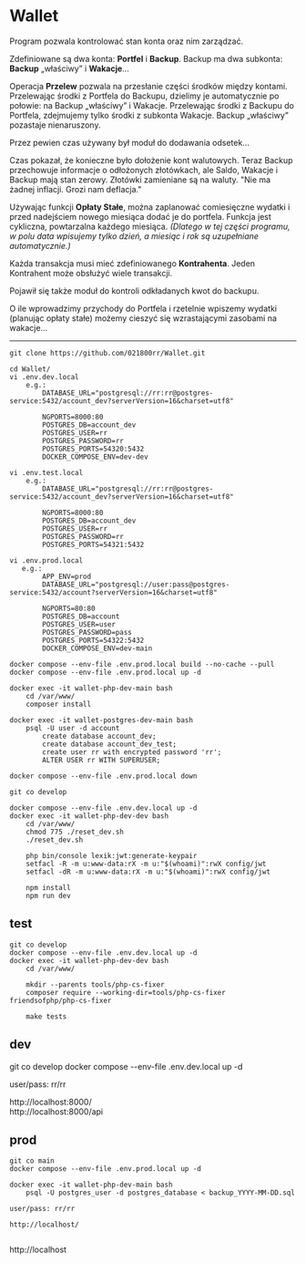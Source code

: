 # Wallet

Program pozwala kontrolować stan konta oraz nim zarządzać.

Zdefiniowane są dwa konta: **Portfel** i **Backup**.
Backup ma dwa subkonta: **Backup** „właściwy” i **Wakacje**…

Operacja **Przelew** pozwala na przesłanie części środków między kontami.
Przelewając środki z Portfela do Backupu, dzielimy je automatycznie po połowie: 
na Backup „właściwy” i Wakacje.
Przelewając środki z Backupu do Portfela, zdejmujemy tylko środki z subkonta 
Wakacje. Backup „właściwy” pozastaje nienaruszony.

Przez pewien czas używany był moduł do dodawania odsetek...

Czas pokazał, że konieczne było dołożenie kont walutowych.
Teraz Backup przechowuje informacje o odłożonych złotówkach, ale Saldo, Wakacje i Backup
mają stan zerowy. Złotówki zamieniane są na waluty.
"Nie ma żadnej inflacji. Grozi nam deflacja."

Używając funkcji **Opłaty Stałe**, można zaplanować comiesięczne wydatki i przed 
nadejściem nowego miesiąca dodać je do portfela. Funkcja jest cykliczna, 
powtarzalna każdego miesiąca. _(Dlatego w tej części programu, w polu data 
wpisujemy tylko dzień, a miesiąc i rok są uzupełniane automatycznie.)_

Każda transakcja musi mieć zdefiniowanego **Kontrahenta**.
Jeden Kontrahent może obsłużyć wiele transakcji.

Pojawił się także moduł do kontroli odkładanych kwot do backupu.

O ile wprowadzimy przychody do Portfela i rzetelnie wpiszemy wydatki (planując 
opłaty stałe) możemy cieszyć się wzrastającymi zasobami na wakacje...

---  
 
```shell
git clone https://github.com/021800rr/Wallet.git

cd Wallet/
vi .env.dev.local
    e.g.:
        DATABASE_URL="postgresql://rr:rr@postgres-service:5432/account_dev?serverVersion=16&charset=utf8"

        NGPORTS=8000:80
        POSTGRES_DB=account_dev
        POSTGRES_USER=rr
        POSTGRES_PASSWORD=rr
        POSTGRES_PORTS=54320:5432
        DOCKER_COMPOSE_ENV=dev-dev
        
vi .env.test.local
    e.g.:
        DATABASE_URL="postgresql://rr:rr@postgres-service:5432/account_dev?serverVersion=16&charset=utf8"

        NGPORTS=8000:80
        POSTGRES_DB=account_dev
        POSTGRES_USER=rr
        POSTGRES_PASSWORD=rr
        POSTGRES_PORTS=54321:5432

vi .env.prod.local
   e.g.:
        APP_ENV=prod
        DATABASE_URL="postgresql://user:pass@postgres-service:5432/account?serverVersion=16&charset=utf8"

        NGPORTS=80:80
        POSTGRES_DB=account
        POSTGRES_USER=user
        POSTGRES_PASSWORD=pass
        POSTGRES_PORTS=54322:5432
        DOCKER_COMPOSE_ENV=dev-main

docker compose --env-file .env.prod.local build --no-cache --pull
docker compose --env-file .env.prod.local up -d

docker exec -it wallet-php-dev-main bash
    cd /var/www/
    composer install

docker exec -it wallet-postgres-dev-main bash 
    psql -U user -d account
        create database account_dev;
        create database account_dev_test;
        create user rr with encrypted password 'rr';
        ALTER USER rr WITH SUPERUSER;

docker compose --env-file .env.prod.local down

git co develop

docker compose --env-file .env.dev.local up -d
docker exec -it wallet-php-dev-dev bash
    cd /var/www/
    chmod 775 ./reset_dev.sh 
    ./reset_dev.sh

    php bin/console lexik:jwt:generate-keypair
    setfacl -R -m u:www-data:rX -m u:"$(whoami)":rwX config/jwt
    setfacl -dR -m u:www-data:rX -m u:"$(whoami)":rwX config/jwt
    
    npm install
    npm run dev
```

## test

```shell
git co develop
docker compose --env-file .env.dev.local up -d
docker exec -it wallet-php-dev-dev bash
    cd /var/www/

    mkdir --parents tools/php-cs-fixer
    composer require --working-dir=tools/php-cs-fixer friendsofphp/php-cs-fixer
    
    make tests
```

## dev

git co develop
docker compose --env-file .env.dev.local up -d

user/pass: rr/rr

http://localhost:8000/  
http://localhost:8000/api

## prod

```shell
git co main
docker compose --env-file .env.prod.local up -d

docker exec -it wallet-php-dev-main bash 
    psql -U postgres_user -d postgres_database < backup_YYYY-MM-DD.sql  
  
user/pass: rr/rr

http://localhost/  


```

http://localhost
